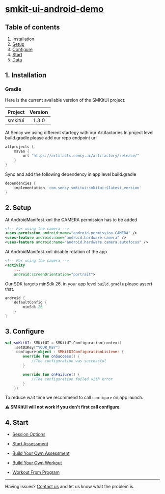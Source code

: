 # [smkit-ui-android-demo](https://github.com/sency-ai/smkit-sdk)

## Table of contents
1. [ Installation ](#inst)
2. [ Setup ](#setup)
3. [ Configure ](#conf)
4. [ Start ](#start)
5. [ Data ](https://github.com/sency-ai/smkit-ui-android-demo/blob/main/DataTypes.md)

## 1. Installation <a name="inst"></a>

### Gradle
Here is the current available version of the SMKitUI project:

| Project | Version |
|---------|:-------:|
| smkitui |  1.3.0  |

At Sency we using different startegy with our Artifactories
In project level build.gradle please add our repo endpoint url
```groovy
allprojects {
    maven {
        url "https://artifacts.sency.ai/artifactory/release/"
    }
}
```

Sync and add the following dependency in app level build.gradle
```groovy
dependencies {
    implementation 'com.sency.smkitui:smkitui:$latest_version'
}
```

## 2. Setup <a name="setup"></a>
At AndroidManifest.xml the CAMERA permission has to be added
```xml
<!-- For using the camera -->
<uses-permission android:name="android.permission.CAMERA" />
<uses-feature android:name="android.hardware.camera" />
<uses-feature android:name="android.hardware.camera.autofocus" />
```

At AndroidManifest.xml disable rotation of the app
```xml
<!-- For using the camera -->
<activity
    ...
    android:screenOrientation="portrait">
```

Our SDK targets minSdk 26, in your app level `build.gradle` please assert that.
```groovy
android {
    defaultConfig {
        minSdk 26
    }
}
```

## 3. Configure <a name="conf"></a>
```Kotlin
val smKitUI: SMKitUI = SMKitUI.Configuration(context)
    .setUIKey("YOUR_KEY")
    .configure(object : SMKitUIConfigurationListener {
        override fun onSuccess() {
            //The configuration was successful
        }

        override fun onFailure() {
            //The configuration failed with error
        }
    })
```
To reduce wait time we recommend to call `configure` on app launch.

**⚠️ SMKitUI will not work if you don't first call configure.**

## 4. Start <a name="start"></a>

- [Session Options](https://github.com/sency-ai/smkit-ui-android-demo/blob/main/SessionOptions.md)

- [Start Assessment](https://github.com/sency-ai/smkit-ui-android-demo/blob/main/Assessment.md)

- [Build Your Own Assessment](https://github.com/sency-ai/smkit-ui-android-demo/blob/main/CustomizedAssessment.md)

- [Build Your Own Workout](https://github.com/sency-ai/smkit-ui-android-demo/blob/main/CustomizedWorkout.md)

- [Workout From Program](https://github.com/sency-ai/smkit-ui-android-demo/blob/main/WFP.md)

------

Having issues? [Contact us](mailto:support@sency.ai) and let us know what the problem is.
